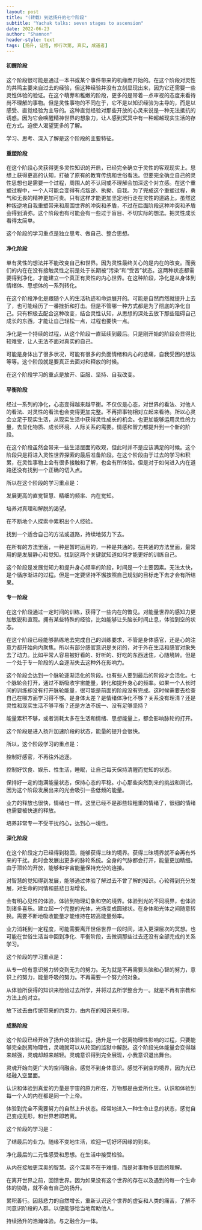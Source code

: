 ```yaml
---
layout: post
title: "(转载）到达扬升的七个阶段"
subtitle: "Yachak talks: seven stages to ascension"
date: 2022-06-23
author: "Shannon"
header-style: text
tags: [扬升, 证悟, 修行次第, 真实, 成道者]
---
```


#### 初醒阶段

这个阶段很可能是通过一本书或某个事件带来的机缘而开始的。在这个阶段对灵性的共鸣主要来自过去的经验，但这种经验并没有立刻显现出来，因为它还需要一些灵性体验的验证。在这个萌芽和稚嫩的阶段，更多的是带着一点审视的态度来看待尚不理解的事物。但是灵性事物的不同在于，它不是以知识经验为主导的，而是以感受、直觉经验为主导的。这种直觉经验对那些开放的心灵来说是一种无法抵抗的诱惑。因为它会唤醒精神世界的想象力，让人感到冥冥中有一种超越现实生活的存在方式。迫使人渴望更多的了解。



学习、思考、深入了解是这个阶段的主要特征。



#### 重塑阶段

在这个阶段心灵获得更多灵性知识的开启，已经完全确立于灵性的客观现实上。思想上获得更高的认知，打破了原有的教育传统和世俗看法。但要完全确立自己的灵性思想也是需要一个过程，周围人的不认同或不理解会加深这个对立感。在这个重塑过程中，一个人可能会变得有点叛逆、执拗、自我。为了完成这个重塑过程，勇气和无畏的精神更加可贵。只有这样才能更加坚定地行走在灵性的道路上。虽然这种叛逆地自我重塑带来和周围世界的冲突和矛盾，不过在后面阶段这种冲突和矛盾会得到消弥。这个阶段也有可能会有一些过于盲目、不切实际的想法。把灵性成长看得太简单。



这个阶段的学习重点是独立思考、做自己、整合思想。



#### 净化阶段

单有灵性的想法并不能改变自己和世界。因为灵性最终关心的是内在的改变。而我们的内在在没有接触灵性之前是处于长期被“污染”和“受苦”状态。这两种状态都需要得到净化，才能建立一个真正有灵性的内心世界。在这种阶段，净化是从身体到情绪体、思想体的一系列转化。



在这个阶段净化是跟随个人的生活轨迹和命运展开的。可能是自然而然就提升上去了，也可能经历了一番挫折和打击。但是不管哪一种方式都是为了彻底的净化自己。只有积极去配合这种改变，结合灵性认知，从思想的深处去放下那些阻碍自己成长的东西，才能让自己轻松一点，过程也要快一点。



净化是一个持续的过程，从这个阶段一直延续到最后。只是刚开始的阶段会显得比较难受，让人无法不面对真实的自己。

可能是身体出了很多状况，可能有很多的负面情绪和内心的悲痛，自我受困的想法等等。这个阶段就是要真正去面对和释放的时候。



在这个阶段学习的重点是放开、臣服、坚持、自我改变。



#### 平衡阶段

经过一系列的净化，心态变得越来越平衡。不仅仅是心态，对世界的看法、对他人的看法、对灵性的看法也会变得更加完整。不再把事物相对立起来看待。所以心灵会立足于现实生活，从现实生活中获得灵性成长的机会。也更加能够运用灵性的力量，去显化物质、成长环境、人际关系的需要。情感和智力都提升到一个新的阶段。



在这个阶段虽然会带来一些生活层面的改观，但此时并不是应该满足的时候。这个阶段只是将进入灵性世界探索的最后准备阶段。在这个阶段由于过去的学习和积累，在灵性事物上会有很多接触和了解，也会有所体验。但是对于如何进入内在道路还没有找到一个正确的切入点。



所以在这个阶段的学习重点是：

发展更高的直觉智慧、精细的频率、内在觉知。

培养对真理和解脱的渴望。

在不断地个人探索中累积出个人经验。

找到一个适合自己的方法或道路，持续地努力下去。



在所有的方法里面，一种是暂时运用的，一种是共通的。在共通的方法里面，最常用的是发展静心和觉知。找到这两个关键就知道如何才能更好的训练自己。



这个阶段是发展觉知力和提升身心频率的阶段，时间是一个主要因素。无法太快，是个循序渐进的过程。但是一定要坚持不懈按照自己规划的目标走下去才会有所结果。



#### 专一阶段

在这个阶段通过一定时间的训练，获得了一些内在的瞥见。对能量世界的感知力更加敏锐和直观。拥有某些特殊的经验，比如能够让头脑长时间止息，体验到空的状态。



在这个阶段已经能够熟练地去完成自己的训练要求，不管是身体感官，还是心的注意力都开始向内聚焦。所以有部分感官意识是关闭的，对于外在生活和感官对象失去了动力。比如平常人容易被好看的、好听的、好吃的东西迷住，心随境转。但是一个处于专一阶段的人会逐渐失去这种外在影响力。



这个阶段会达到一个脉轮逐渐活化的阶段。也有些人要到最后的阶段才会活化。七个脉轮会打开，通过不断吸收宇宙能量，转化和提升身心的频率。如果一个人长时间的训练却没有打开脉轮能量，很可能是前面的阶段没有完成。这时候需要去检查自己在哪方面学习得不够。是身体太差？是情绪体净化不够？关系没有理清？还是灵性和现实生活不够平衡？还是方法不统一、没有足够坚持？

能量累积不够，或者消耗太多在生活和情绪、思想能量上，都会影响脉轮的打开。



这个阶段是进入扬升加速阶段的状态，能量的提升会很快。



所以，这个阶段学习的重点是：

控制好感官，不再往外追逐。

控制好饮食、娱乐、性生活，睡眠，让自己每天保持清醒而觉知的状态。

保持好一定的饱满能量状态，保持心态的平稳。小心那些突然到来的挑战和测试。因为这个阶段发展出来的光会吸引一些低频的能量。

业力的释放也很快，情绪也一样。这里已经不是那些较粗重的情绪了，很细的情绪也需要被快速的释放。

培养非常专一不受干扰的心，达到心一境性。



#### 深化阶段

在这个阶段定力已经得到稳固，能够获得三昧的境界。获得三昧境界就不会再有外来的干扰。此时会发展出更多的脉轮系统。全身的气脉都会打开，能量更加精细。由于顶轮的开放，能够和宇宙能量保持充分的连接。



对智慧的觉知得到发展，能够通过体验了解过去不曾了解的知识。心轮得到充分发展，对生命的同情和慈悲日渐增长。



会有明心见性的体验，体验到物理幻象和空的境界。体验到光的不同境界，也体验到诸多喜乐。建立起一个完整的光体，光场变成圆球状。在身体和光体之间随意转换。需要不断地吸收能量才能维持在较高能量频率。



业力消耗到一定程度，可能需要离开世俗世界一段时间，进入更深层次的冥想。也可能在世俗生活当中回到净化、平衡阶段，去微调那些过去还没有全部完成的关系学习。



这个阶段的学习重点是：

从专一的有意识努力转变到无为的努力。无为就是不再需要头脑和心智的努力，意识上的努力，能量呼吸的努力。不再需要一个努力的对象。



从体验所获得的知识来检验过去所学，并将过去所学整合为一。就是不再有宗教和方法上的对立。



放下过去由传统带来的约束力，由内在的知识来引导。



#### 成熟阶段

这个阶段已经开始了扬升的体验过程。扬升是一个脱离物理性影响的过程，只要能够完全脱离物理性，灵魂就可以从轮回的监狱中解脱。这个阶段光体能量会变得越来越强，灵魂却越来越轻。灵魂意识得到完全展现，小我意识退出舞台。



灵魂开始向更广大的空间融合。感觉不到身体意识。感觉不到空的境界，因为光已经融入空里面。



认识和体验到真爱的力量是宇宙的原力所在，万物都是由爱所化生。认识和体验到每一个人的内在都是同一个上帝。



体验到完全不需要努力的自然上升状态。经常地进入一种生命止息的状态，感觉自己变成无形，和世界若即若离。



这个阶段的学习是：

了结最后的业力。随缘不变地生活，欢迎一切好坏因缘的到来。

净化最后的二元性感受和思想。在生活中接受检验。

从内在接触更深奥的智慧。这个深奥不在于难懂，而是对事物多层面的理解。

在离开世界之前，回馈世界。因为如果没有这个世界的存在以及遇到的每一个生命体的协助，就不会有自己的扬升。

累积善行。因慈悲力的自然增长，重新认识这个世界的虚妄和人类的痛苦，了解不同意识阶段的人群。以便能够恰当地帮助他人。

持续扬升的浩瀚体验。与之融合为一体。
